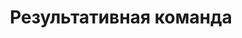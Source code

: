 ---
title: Результативная команда
introtext: "Как грамотно управлять командой и повышать её результативность?"
#program:
#gains:
stream: dHKtAm5UlBQ
event: dHKtAm5UlBQ
cat: sociability
---